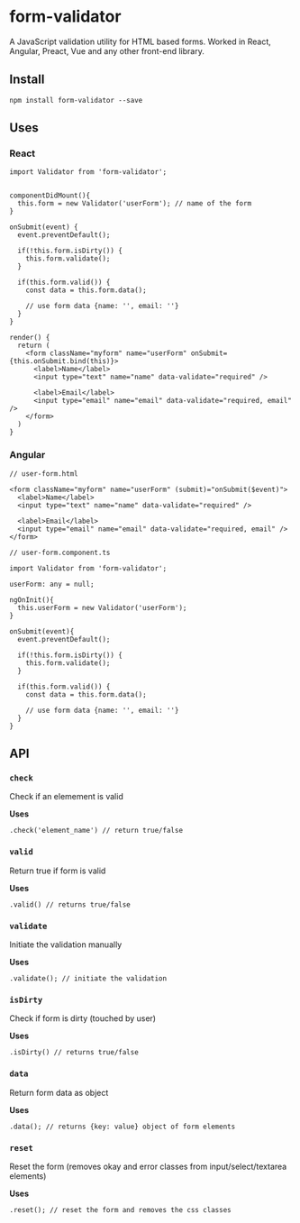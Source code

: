 # form-validator
A JavaScript validation utility for HTML based forms. Worked in React, Angular, Preact, Vue and any other front-end library.

## Install

```
npm install form-validator --save
```

## Uses

### React
```
import Validator from 'form-validator';


componentDidMount(){
  this.form = new Validator('userForm'); // name of the form
}

onSubmit(event) {
  event.preventDefault();

  if(!this.form.isDirty()) {
    this.form.validate();
  }

  if(this.form.valid()) {
    const data = this.form.data();

    // use form data {name: '', email: ''}
  }
}

render() {
  return (
    <form className="myform" name="userForm" onSubmit={this.onSubmit.bind(this)}>
      <label>Name</label>
      <input type="text" name="name" data-validate="required" />

      <label>Email</label>
      <input type="email" name="email" data-validate="required, email" />
    </form>
  )
}
```

### Angular
```
// user-form.html

<form className="myform" name="userForm" (submit)="onSubmit($event)">
  <label>Name</label>
  <input type="text" name="name" data-validate="required" />

  <label>Email</label>
  <input type="email" name="email" data-validate="required, email" />
</form>

// user-form.component.ts

import Validator from 'form-validator';

userForm: any = null;

ngOnInit(){
  this.userForm = new Validator('userForm');
}

onSubmit(event){
  event.preventDefault();

  if(!this.form.isDirty()) {
    this.form.validate();
  }

  if(this.form.valid()) {
    const data = this.form.data();

    // use form data {name: '', email: ''}
  }
}

```

## API

### `check`
Check if an elemement is valid

__Uses__

```
.check('element_name') // return true/false
```
### `valid`

Return true if form is valid

__Uses__

```
.valid() // returns true/false
```

### `validate`

Initiate the validation manually

__Uses__

```
.validate(); // initiate the validation
```

### `isDirty`

Check if form is dirty (touched by user)

__Uses__

```
.isDirty() // returns true/false
```

### `data`

Return form data as object

__Uses__

```
.data(); // returns {key: value} object of form elements

```

### `reset`

Reset the form (removes okay and error classes from input/select/textarea elements)

__Uses__

```
.reset(); // reset the form and removes the css classes
```